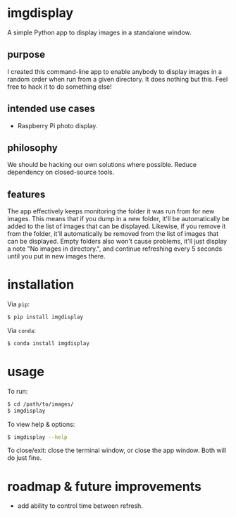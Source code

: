# imgdisplay

A simple Python app to display images in a standalone window.

## purpose

I created this command-line app to enable anybody to display images in a random order when run from a given directory. It does nothing but this. Feel free to hack it to do something else!

## intended use cases

- Raspberry Pi photo display.

## philosophy

We should be hacking our own solutions where possible. Reduce dependency on closed-source tools.

## features

The app effectively keeps monitoring the folder it was run from for new images. This means that if you dump in a new folder, it'll be automatically be added to the list of images that can be displayed. Likewise, if you remove it from the folder, it'll automatically be removed from the list of images that can be displayed. Empty folders also won't cause problems, it'll just display a note "No images in directory.", and continue refreshing every 5 seconds until you put in new images there.

# installation

Via `pip`:

```bash
$ pip install imgdisplay
```

Via `conda`:
```bash
$ conda install imgdisplay
```

# usage

To run:

```bash
$ cd /path/to/images/
$ imgdisplay
```

To view help & options:

```bash
$ imgdisplay --help
 ```

To close/exit: close the terminal window, or close the app window. Both will do just fine.

# roadmap & future improvements

- add ability to control time between refresh.
